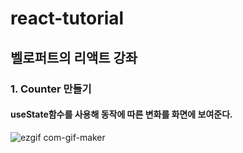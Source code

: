 # react-tutorial

## 벨로퍼트의 리액트 강좌

### 1. Counter 만들기
#### useState함수를 사용해 동작에 따른 변화를 화면에 보여준다.

![ezgif com-gif-maker](https://user-images.githubusercontent.com/56185615/97821947-8ba0c080-1cf7-11eb-80ab-6251cf59e3a1.gif)
